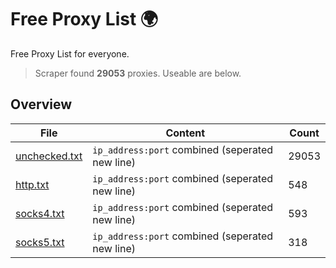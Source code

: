 
# Free Proxy List 🌍

Free Proxy List for everyone.
> Scraper found **29053** proxies. Useable are below.

## Overview

|File|Content|Count|
|----|-------|-----|
|[unchecked.txt](https://raw.githubusercontent.com/yemixzy/proxy-list/main/proxies/unchecked.txt)|`ip_address:port` combined (seperated new line)|29053|
|[http.txt](https://raw.githubusercontent.com/yemixzy/proxy-list/main/proxies/http.txt)|`ip_address:port` combined (seperated new line)|548|
|[socks4.txt](https://raw.githubusercontent.com/yemixzy/proxy-list/main/proxies/socks4.txt)|`ip_address:port` combined (seperated new line)|593|
|[socks5.txt](https://raw.githubusercontent.com/yemixzy/proxy-list/main/proxies/socks5.txt)|`ip_address:port` combined (seperated new line)|318|

